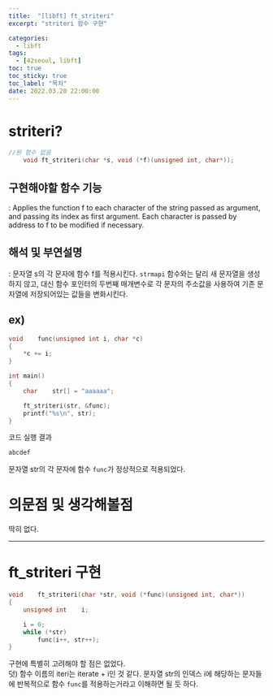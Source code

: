 ```yaml
---
title:  "[libft] ft_striteri"
excerpt: "striteri 함수 구현"

categories:
  - libft
tags:
  - [42seoul, libft]
toc: true
toc_sticky: true
toc_label: "목차"
date: 2022.03.20 22:00:00
---
```


# striteri?

```c
//원 함수 없음
    void ft_striteri(char *s, void (*f)(unsigned int, char*));
```

## 구현해야할 함수 기능    
:  Applies the function f to each character of the string passed as argument, and passing its index as first argument. Each character is passed by address to f to be modified if necessary.    

## 해석 및 부연설명    
:  문자열 s의 각 문자에 함수 f를 적용시킨다. `strmapi` 함수와는 달리 새 문자열을 생성하지 않고, 대신 함수 포인터의 두번째 매개변수로 각 문자의 주소값을 사용하여 기존 문자열에 저장되어있는 값들을 변화시킨다.    

## ex)    
```c
void	func(unsigned int i, char *c)
{
	*c += i;
}

int	main()
{
	char	str[] = "aaaaaa";

	ft_striteri(str, &func);
	printf("%s\n", str);
}

```
코드 실행 결과
```c
abcdef
```
문자열 str의 각 문자에 함수 `func`가 정상적으로 적용되었다.    

# 의문점 및 생각해볼점    
딱히 없다.    

***

# ft_striteri 구현

```c
void	ft_striteri(char *str, void (*func)(unsigned int, char*))
{
	unsigned int	i;

	i = 0;
	while (*str)
		func(i++, str++);
}

```
구현에 특별히 고려해야 할 점은 없었다.    
덧) 함수 이름의 iteri는 iterate + i인 것 같다. 문자열 str의 인덱스 i에 해당하는 문자들에 반복적으로 함수 `func`를 적용하는거라고 이해하면 될 듯 하다.    

